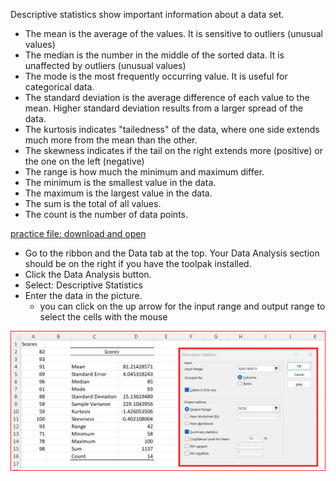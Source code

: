 Descriptive statistics show important information about a data set. 

- The mean is the average of the values. It is sensitive to outliers (unusual values)
- The median is the number in the middle of the sorted data. It is unaffected by outliers (unusual values)
- The mode is the most frequently occurring value. It is useful for categorical data.
- The standard deviation is the average difference of each value to the mean. Higher standard deviation results from a larger spread of the data.
- The kurtosis indicates "tailedness" of the data, where one side extends much more from the mean than the other.
- The skewness indicates if the tail on the right extends more (positive) or the one on the left (negative)
- The range is how much the minimum and maximum differ.
- The minimum is the smallest value in the data.
- The maximum is the largest value in the data.
- The sum is the total of all values.
- The count is the number of data points.

[practice file: download and open](practice/descriptive_statistics.xlsx)

- Go to the ribbon and the Data tab at the top. Your Data Analysis section should be on the right if you have the toolpak installed. 
- Click the Data Analysis button. 
- Select: Descriptive Statistics
- Enter the data in the picture.
  - you can click on the up arrow for the input range and output range to select the cells with the mouse

![results](pics/descriptive_statistics.png)



